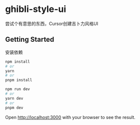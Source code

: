 # ghibli-style-ui

尝试个有意思的东西，Cursor创建吉卜力风格UI

## Getting Started

安装依赖

```bash
npm install
# or
yarn
# or
pnpm install
```

```bash
npm run dev
# or
yarn dev
# or
pnpm dev
```

Open [http://localhost:3000](http://localhost:3000) with your browser to see the result.
